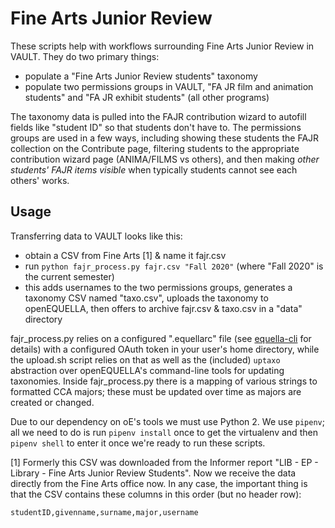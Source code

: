# Fine Arts Junior Review

These scripts help with workflows surrounding Fine Arts Junior Review in VAULT. They do two primary things:

- populate a "Fine Arts Junior Review students" taxonomy
- populate two permissions groups in VAULT, "FA JR film and animation students" and "FA JR exhibit students" (all other programs)

The taxonomy data is pulled into the FAJR contribution wizard to autofill fields like "student ID" so that students don't have to. The permissions groups are used in a few ways, including showing these students the FAJR collection on the Contribute page, filtering students to the appropriate contribution wizard page (ANIMA/FILMS vs others), and then making _other students' FAJR items visible_ when typically students cannot see each others' works.

## Usage

Transferring data to VAULT looks like this:

- obtain a CSV from Fine Arts [1] & name it fajr.csv
- run `python fajr_process.py fajr.csv "Fall 2020"` (where "Fall 2020" is the current semester)
- this adds usernames to the two permissions groups, generates a taxonomy CSV named "taxo.csv", uploads the taxonomy to openEQUELLA, then offers to archive fajr.csv & taxo.csv in a "data" directory

fajr_process.py relies on a configured ".equellarc" file (see [equella-cli](https://github.com/cca/equella_cli) for details) with a configured OAuth token in your user's home directory, while the upload.sh script relies on that as well as the (included) `uptaxo` abstraction over openEQUELLA's command-line tools for updating taxonomies. Inside fajr_process.py there is a mapping of various strings to formatted CCA majors; these must be updated over time as majors are created or changed.

Due to our dependency on oE's tools we must use Python 2. We use `pipenv`; all we need to do is run `pipenv install` once to get the virtualenv and then `pipenv shell` to enter it once we're ready to run these scripts.

[1] Formerly this CSV was downloaded from the Informer report "LIB - EP - Library - Fine Arts Junior Review Students". Now we receive the data directly from the Fine Arts office now. In any case, the important thing is that the CSV contains these columns in this order (but no header row):

`studentID,givenname,surname,major,username`
